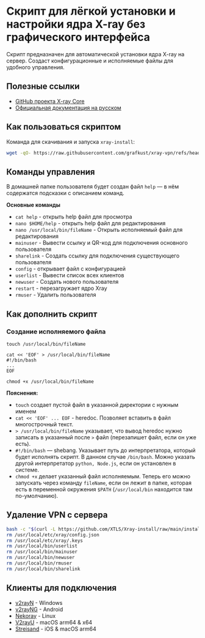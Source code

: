 # Скрипт для лёгкой установки и настройки ядра X-ray без графического интерфейса

Скрипт предназначен для автоматической установки ядра X-ray на сервер.
Создаст конфигурационные и исполняемые файлы для удобного управления.

## Полезные ссылки
- [GitHub проекта X-ray Core](https://github.com/XTLS/Xray-core)
- [Официальная документация на русском](https://xtls.github.io/ru/)

## Как пользоваться скриптом
Команда для скачивания и запуска `xray-install`:
```sh
wget -qO- https://raw.githubusercontent.com/grafkust/xray-vpn/refs/heads/master/xray-install | bash
```

## Команды управления
В домашней папке пользователя будет создан файл `help` — в нём содержатся подсказки с описанием команд.

**Основные команды**
- `cat help` - открыть help файл для просмотра
- `nano $HOME/help` - открыть help файл для редактирования
- `nano /usr/local/bin/fileName` - Открыть исполняемый файл для редактирования
- `mainuser` - Вывести ссылку и QR-код для подключения основного пользователя
- `sharelink` - Создать ссылку для подключения существующего пользователя
- `config` - открывает файл с конфигурацией
- `userlist` - Вывести список всех клиентов
- `newuser` - Создать нового пользователя
- `restart` - перезагружает ядро Xray
- `rmuser` - Удалить пользователя


## Как дополнить скрипт
### Создание исполняемого файла
```
touch /usr/local/bin/fileName

cat << 'EOF' > /usr/local/bin/fileName
#!/bin/bash
...
EOF

chmod +x /usr/local/bin/fileName
```
**Пояснения:**
- `touch` создает пустой файл в указанной директории с нужным именем
- `cat << 'EOF' ... EOF` - heredoc. Позволяет вставить в файл многострочный текст.
- `> /usr/local/bin/fileName` указывает, что вывод heredoc нужно записать в указанный после `>` файл (перезапишет файл, если он уже есть).
- `#!/bin/bash` — shebang. Указывает путь до интерпретатора, который будет исполнять скрипт. В данном случае `/bin/bash`. Можно указать другой интерпретатор `python, Node.js`, если он установлен в системе.
- `chmod +x` делает указанный файл исполняемым. Теперь его можно запускать через команду `fileName`, если он лежит в папке, которая есть в переменной окружения `$PATH` (`/usr/local/bin` находится там по-умолчанию).

## Удаление VPN с сервера
```sh
bash -c "$(curl -L https://github.com/XTLS/Xray-install/raw/main/install-release.sh)" @ remove
rm /usr/local/etc/xray/config.json
rm /usr/local/etc/xray/.keys
rm /usr/local/bin/userlist
rm /usr/local/bin/mainuser
rm /usr/local/bin/newuser
rm /usr/local/bin/rmuser
rm /usr/local/bin/sharelink
```

## Клиенты для подключения
- [v2rayN](https://github.com/2dust/v2rayN) - Windows
- [v2rayNG](https://github.com/2dust/v2rayNG) - Android
- [Nekoray](https://github.com/MatsuriDayo/nekoray) - Linux
- [V2rayU](https://github.com/yanue/V2rayU) - macOS arm64 & x64
- [Streisand](https://apps.apple.com/app/streisand/id6450534064) - iOS & macOS arm64
